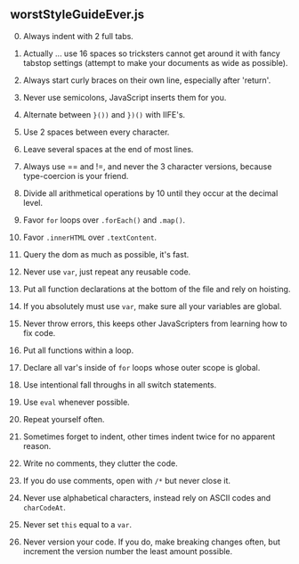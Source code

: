 ## worstStyleGuideEver.js

0. Always indent with 2 full tabs.

1. Actually ... use 16 spaces so tricksters cannot get around it with fancy tabstop settings
(attempt to make your documents as wide as possible).

2. Always start curly braces on their own line, especially after 'return'.

3. Never use semicolons, JavaScript inserts them for you.

4. Alternate between `}())` and `})()` with IIFE's.

5. Use 2 spaces between every character.

6. Leave several spaces at the end of most lines.

7. Always use == and !=, and never the 3 character versions, because type-coercion is your friend.

8. Divide all arithmetical operations by 10 until they occur at the decimal level.

9. Favor `for` loops over `.forEach()` and `.map()`.

10. Favor `.innerHTML` over `.textContent`.

11. Query the dom as much as possible, it's fast.

12. Never use `var`, just repeat any reusable code.

13. Put all function declarations at the bottom of the file and rely on hoisting.

14. If you absolutely must use `var`, make sure all your variables are global.

15. Never throw errors, this keeps other JavaScripters from learning how to fix code.

16. Put all functions within a loop.

17. Declare all var's inside of `for` loops whose outer scope is global.

18. Use intentional fall throughs in all switch statements.

19. Use `eval` whenever possible.

20. Repeat yourself often.

21. Sometimes forget to indent, other times indent twice for no apparent reason.

22. Write no comments, they clutter the code.

23. If you do use comments, open with `/*` but never close it.

24. Never use alphabetical characters, instead rely on ASCII codes and `charCodeAt`.

25. Never set `this` equal to a `var`.

26. Never version your code. If you do, make breaking changes often, but increment the version number the least amount possible.

